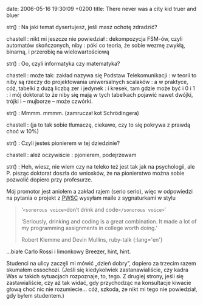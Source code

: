 date: 2006-05-16 19:30:09 +0200
title: There never was a city kid truer and bluer

str()
: Na jaki temat dysertujesz, jeśli masz ochotę zdradzić?

chastell
: nikt mi jeszcze nie powiedział
: dekompozycja FSM-ów, czyli automatów skończonych, niby
: póki co teoria, że sobie wezmę zwykłą, binarną, i przerobię na wielowartościową

str()
: Oo, czyli informatyka czy matematyka?

chastell
: może tak: zakład nazywa się Podstaw Telekomunikacji
: w teorii to niby są rzeczy do projektowania uniwersalnych scalaków
: a w praktyce, cóż, tabelki z dużą liczbą zer i jedynek
: i kresek, tam gdzie może być i 0 i 1
: i mój doktorat to że niby się mają w tych tabelkach pojawić nawet dwójki, trójki i – mujborze – może czwórki.

str()
: Mmmm. mmmm. (zamruczał kot Schrödingera)

chastell
: (ja to tak sobie tłumaczę, ciekawe, czy to się pokrywa z prawdą choć w 10%)

str()
: Czyli jesteś pionierem w tej dziedzinie?

chastell
: ależ oczywiście
: pjonierem, podejrzewam

str()
: Heh, wiesz, nie wiem czy na teleko też jest tak jak na psychologii, ale P. pisząc doktorat doszła do wniosków, że na pionierstwo można sobie pozwolić dopiero przy profesurze.

Mój promotor jest aniołem a zakład rajem (serio serio), więc w odpowiedzi na pytania o projekt z <acronym title='Projektowanie wiarygodnych systemów cyfrowych'>PWSC</acronym> wysyłam maile z sygnaturkami w stylu

> ‘`<sonorous voice>`don’t drink and code`</sonorous voice>`’
>
> ‘Seriously, drinking and coding is a great combination. It made a lot of my programming assignments in college worth doing.’
>
> Robert Klemme and Devin Mullins, ruby-talk
{:lang='en'}

…białe Carlo Rossi i limonkowy Breezer, hint, hint.

Studenci na ulicy zaczęli mi mówić „dzień dobry”, dopiero za trzecim razem skumałem ossochozi. (Jeśli się kiedykolwiek zastanawialiście, czy kadra Was w takich sytuacjach rozpoznaje, to, tego. Z drugiej strony, jeśli się zastawialiście, czy aż tak widać, gdy przychodząc na konsultacje kiwacie głową choć nic nie rozumiecie… cóż, szkoda, że nikt mi tego nie powiedział, gdy byłem studentem.)
